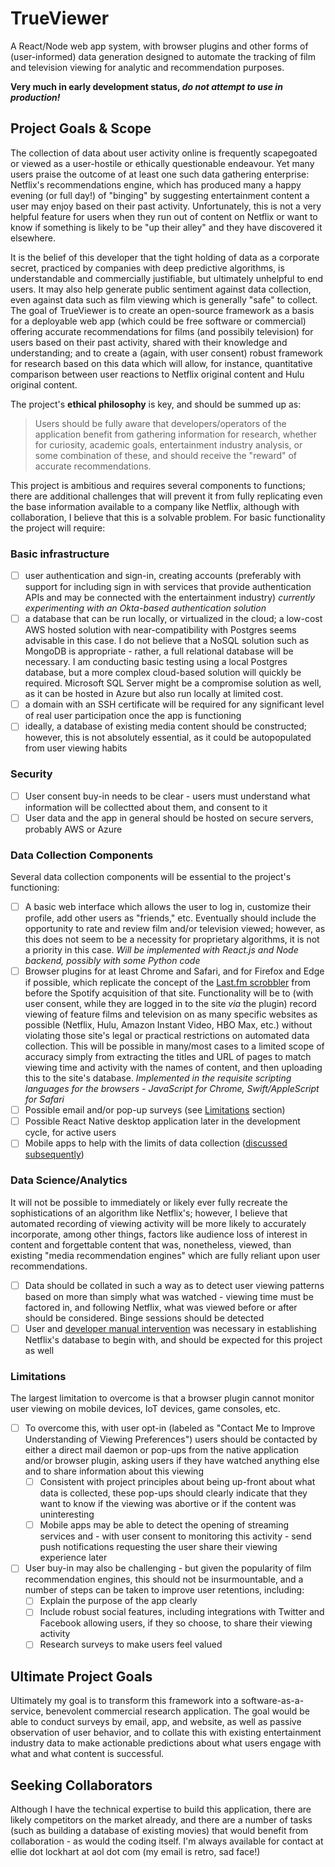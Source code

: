 # TrueViewer
 A React/Node web app system, with browser plugins and other forms of (user-informed) data generation designed to automate the tracking of film and television viewing for analytic and recommendation purposes.
 
 **Very much in early development status, *do not attempt to use in production!***
 
 ## Project Goals & Scope
 The collection of data about user activity online is frequently scapegoated or viewed as a user-hostile or ethically questionable endeavour. Yet many users praise the outcome of at least one such data gathering enterprise: Netflix's recommendations engine, which has produced many a happy evening (or full day!) of "binging" by suggesting entertainment content a user may enjoy based on their past activity. Unfortunately, this is not a very helpful feature for users when they run out of content on Netflix or want to know if something is likely to be "up their alley" and they have discovered it elsewhere.
 
 It is the belief of this developer that the tight holding of data as a corporate secret, practiced by companies with deep predictive algorithms, is understandable and commercially justifiable, but ultimately unhelpful to end users. It may also help generate public sentiment against data collection, even against data such as film viewing which is generally "safe" to collect. The goal of TrueViewer is to create an open-source framework as a basis for a deployable web app (which could be free software or commercial) offering accurate recommendations for films (and possibily television) for users based on their past activity, shared with their knowledge and understanding; and to create a (again, with user consent) robust framework for research based on this data which will allow, for instance, quantitative comparison between user reactions to Netflix original content and Hulu original content.
 
 The project's **ethical philosophy** is key, and should be summed up as:
 > Users should be fully aware that developers/operators of the application benefit from gathering information for research, whether for curiosity, academic goals, entertainment industry analysis, or some combination of these, and should receive the "reward" of accurate recommendations.
 
 This project is ambitious and requires several components to functions; there are additional challenges that will prevent it from fully replicating even the base information available to a company like Netflix, although with collaboration, I believe that this is a solvable problem. For basic functionality the project will require:
 
 ### Basic infrastructure
- [ ] user authentication and sign-in, creating accounts (preferably with support for including sign in with services that provide authentication APIs and may be connected with the entertainment industry) *currently experimenting with an Okta-based authentication solution*
- [ ] a database that can be run locally, or virtualized in the cloud; a low-cost AWS hosted solution with near-compatibility with Postgres seems advisable in this case. I do not believe that a NoSQL solution such as MongoDB is appropriate - rather, a full relational database will be necessary. I am conducting basic testing using a local Postgres database, but a more complex cloud-based solution will quickly be required. Microsoft SQL Server might be a compromise solution as well, as it can be hosted in Azure but also run locally at limited cost.
- [ ] a domain with an SSH certificate will be required for any significant level of real user participation once the app is functioning
- [ ] ideally, a database of existing media content should be constructed; however, this is not absolutely essential, as it could be autopopulated from user viewing habits
### Security
- [ ] User consent buy-in needs to be clear - users must understand what information will be collectted about them, and consent to it
- [ ] User data and the app in general should be hosted on secure servers, probably AWS or Azure
### Data Collection Components
Several data collection components will be essential to the project's functioning:
- [ ] A basic web interface which allows the user to log in, customize their profile, add other users as "friends," etc. Eventually should include the opportunity to rate and review film and/or television viewed; however, as this does not seem to be a necessity for proprietary algorithms, it is not a priority in this case. *Will be implemented with React.js and Node backend, possibly with some Python code*
- [ ] Browser plugins for at least Chrome and Safari, and for Firefox and Edge if possible, which replicate the concept of the [Last.fm scrobbler](https://en.wikipedia.org/wiki/Last.fm) from before the Spotify acquisition of that site. Functionality will be to (with user consent, while they are logged in to the site *via* the plugin) record viewing of feature films and television on as many specific websites as possible (Netflix, Hulu, Amazon Instant Video, HBO Max, etc.) without violating those site's legal or practical restrictions on automated data collection. This will be possible in many/most cases to a limited scope of accuracy simply from extracting the titles and URL of pages to match viewing time and activity with the names of content, and then uploading this to the site's database. *Implemented in the requisite scripting languages for the browsers - JavaScript for Chrome, Swift/AppleScript for Safari*
- [ ] Possible email and/or pop-up surveys (see [Limitations](#limitations) section)
- [ ] Possible React Native desktop application later in the development cycle, for active users
- [ ] Mobile apps to help with the limits of data collection ([discussed subsequently](#limitations))
### Data Science/Analytics
It will not be possible to immediately or likely ever fully recreate the sophistications of an algorithm like Netflix's; however, I believe that automated recording of viewing activity will be more likely to accurately incorporate, among other things, factors like audience loss of interest in content and forgettable content that was, nonetheless, viewed, than existing "media recommendation engines" which are fully reliant upon user recommendations. 
- [ ] Data should be collated in such a way as to detect user viewing patterns based on more than simply what was watched - viewing time must be factored in, and following Netflix, what was viewed before or after should be considered. Binge sessions should be detected
- [ ] User and [developer manual intervention](https://uxplanet.org/netflix-binging-on-the-algorithm-a3a74a6c1f59) was necessary in establishing Netflix's database to begin with, and should be expected for this project as well
### Limitations
The largest limitation to overcome is that a browser plugin cannot monitor user viewing on mobile devices, IoT devices, game consoles, etc. 
- [ ] To overcome this, with user opt-in (labeled as "Contact Me to Improve Understanding of Viewing Preferences") users should be contacted by either a direct mail daemon or pop-ups from the native application and/or browser plugin, asking users if they have watched anything else and to share information about this viewing
    - [ ] Consistent with project principles about being up-front about what data is collected, these pop-ups should clearly indicate that they want to know if the viewing was abortive or if the content was uninteresting
    - [ ] Mobile apps may be able to detect the opening of streaming services and - with user consent to monitoring this activity - send push notifications requesting the user share their viewing experience later
 -[ ] User buy-in may also be challenging - but given the popularity of film recommendation engines, this should not be insurmountable, and a number of steps can be taken to improve user retentions, including:
     - [ ] Explain the purpose of the app clearly
     - [ ] Include robust social features, including integrations with Twitter and Facebook allowing users, if they so choose, to share their viewing activity
     - [ ] Research surveys to make users feel valued
     
  ## Ultimate Project Goals
  Ultimately my goal is to transform this framework into a software-as-a-service, benevolent commercial research application. The goal would be able to conduct surveys by email, app, and website, as well as passive observation of user behavior, and to collate this with existing entertainment industry data to make actionable predictions about what users engage with what and what content is successful.
 
## Seeking Collaborators
Although I have the technical expertise to build this application, there are likely competitors on the market already, and there are a number of tasks (such as building a database of existing movies) that would benefit from collaboration - as would the coding itself. I'm always available for contact at ellie dot lockhart at aol dot com (my email is retro, sad face!)
